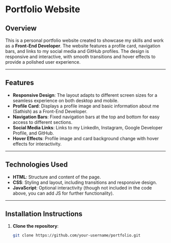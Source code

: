 # Portfolio Website

## Overview
This is a personal portfolio website created to showcase my skills and work as a **Front-End Developer**. The website features a profile card, navigation bars, and links to my social media and GitHub profiles. The design is responsive and interactive, with smooth transitions and hover effects to provide a polished user experience.

---

## Features
- **Responsive Design**: The layout adapts to different screen sizes for a seamless experience on both desktop and mobile.
- **Profile Card**: Displays a profile image and basic information about me (Sathish) as a Front-End Developer.
- **Navigation Bars**: Fixed navigation bars at the top and bottom for easy access to different sections.
- **Social Media Links**: Links to my LinkedIn, Instagram, Google Developer Profile, and GitHub.
- **Hover Effects**: Profile image and card background change with hover effects for interactivity.

---

## Technologies Used
- **HTML**: Structure and content of the page.
- **CSS**: Styling and layout, including transitions and responsive design.
- **JavaScript**: Optional interactivity (though not included in the code above, you can add JS for further functionality).

---

## Installation Instructions

1. **Clone the repository**:
   ```bash
   git clone https://github.com/your-username/portfolio.git
